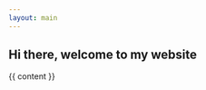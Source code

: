 ```yaml
--- 
layout: main 
---
```


<div class="container">
    <section>
        <div class="text-center mb-5">
            <h2 class="display-20 display-md-18 display-lg-16">Hi there, welcome to my website</h2>
        </div>
        <div class="line"></div>
        {{ content }}
    </section>
</div>
